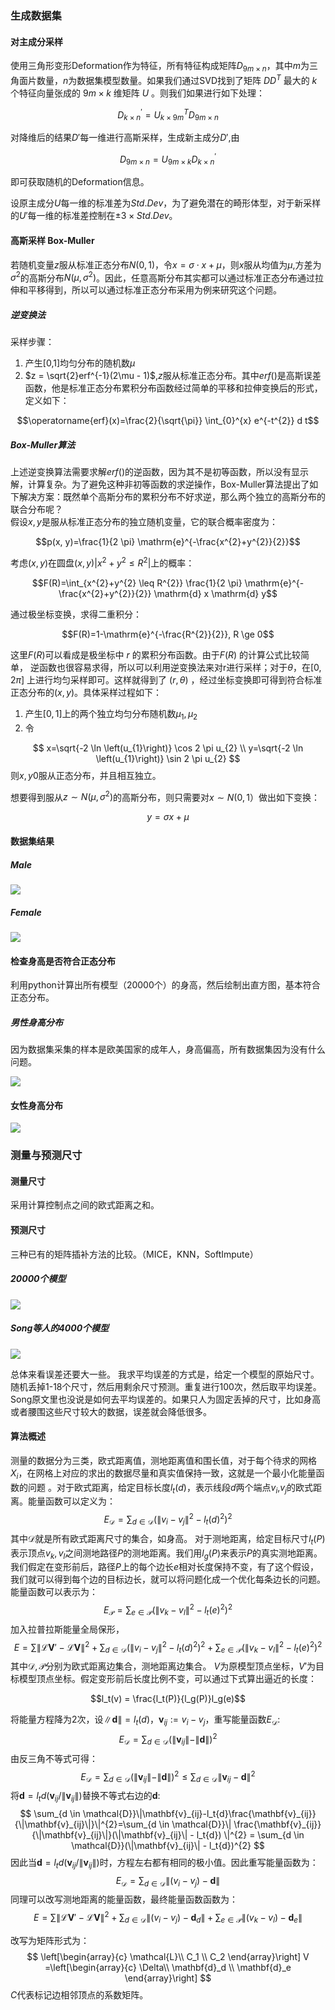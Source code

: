 ### 生成数据集
#### 对主成分采样
使用三角形变形Deformation作为特征，所有特征构成矩阵$D_{9m \times n}$，其中$m$为三角面片数量，$n$为数据集模型数量。如果我们通过SVD找到了矩阵 $DD^T$ 最大的 $k$ 个特征向量张成的 $9m\times k$ 维矩阵 $U$ 。则我们如果进行如下处理：

$$D^{'}_{k\times n}= U^{T}_{k\times 9m}D_{9m \times n}$$

对降维后的结果$D'$每一维进行高斯采样，生成新主成分$D'$,由

$$D_{9m \times n} = U_{9m \times k}D^{'}_{k \times n}$$

即可获取随机的Deformation信息。

设原主成分$U$每一维的标准差为$Std.Dev$，为了避免潜在的畸形体型，对于新采样的$U'$每一维的标准差控制在$\pm 3\times Std.Dev$。
#### 高斯采样 Box-Muller

若随机变量$z$服从标准正态分布$N(0,1)$，令$x = \sigma \cdot x + \mu$，则$x$服从均值为$\mu$,方差为$\sigma^2$的高斯分布$N(\mu, \sigma^2)$。因此，任意高斯分布其实都可以通过标准正态分布通过拉伸和平移得到，所以可以通过标准正态分布采用为例来研究这个问题。

##### 逆变换法  

采样步骤：  
1. 产生[0,1]均匀分布的随机数$\mu$
2. $z = \sqrt{2}erf^{-1}(2\mu - 1)$,$z$服从标准正态分布。其中$erf()$是高斯误差函数，他是标准正态分布累积分布函数经过简单的平移和拉伸变换后的形式，定义如下：

$$\operatorname{erf}(x)=\frac{2}{\sqrt{\pi}} \int_{0}^{x} e^{-t^{2}} d t$$

##### Box-Muller算法
上述逆变换算法需要求解$erf()$的逆函数，因为其不是初等函数，所以没有显示解，计算复杂。为了避免这种非初等函数的求逆操作，Box-Muller算法提出了如下解决方案：既然单个高斯分布的累积分布不好求逆，那么两个独立的高斯分布的联合分布呢？  
假设$x,y$是服从标准正态分布的独立随机变量，它的联合概率密度为：  

$$p(x, y)=\frac{1}{2 \pi} \mathrm{e}^{-\frac{x^{2}+y^{2}}{2}}$$

考虑$(x,y)$在圆盘$(x,y)|x^2+y^2\leq R^2|$上的概率：

$$F(R)=\int_{x^{2}+y^{2} \leq R^{2}} \frac{1}{2 \pi} \mathrm{e}^{-\frac{x^{2}+y^{2}}{2}} \mathrm{d} x \mathrm{d} y$$

通过极坐标变换，求得二重积分：

$$F(R)=1-\mathrm{e}^{-\frac{R^{2}}{2}}, R \ge 0$$

这里$F(R)$可以看成是极坐标中 $r$ 的累积分布函数。由于$F(R)$ 的计算公式比较简单， 逆函数也很容易求得，所以可以利用逆变换法来对r进行采样；对于$\theta$，在$[0,2\pi]$ 上进行均匀采样即可。这样就得到了 $(r,\theta)$ ，经过坐标变换即可得到符合标准正态分布的$(x,y)$。具体采样过程如下：
1. 产生$[0,1]$上的两个独立均匀分布随机数$\mu_1, \mu_2$
2. 令

$$
x=\sqrt{-2 \ln \left(u_{1}\right)} \cos 2 \pi u_{2} \\
y=\sqrt{-2 \ln \left(u_{1}\right)} \sin 2 \pi u_{2}
$$
则$x,y0$服从正态分布，并且相互独立。

想要得到服从$z \sim N(\mu,\sigma^2)$的高斯分布，则只需要对$x \sim N(0,1）$做出如下变换：

$$y = \sigma x + \mu$$


#### 数据集结果
##### Male
![](https://gitee.com/dominic_z/markdown_picbed/raw/master/img/dertcfvyghjbksafdaf.jpg)

##### Female
![](https://gitee.com/dominic_z/markdown_picbed/raw/master/img/女性数据集.jpg)

#### 检查身高是否符合正态分布

利用python计算出所有模型（20000个）的身高，然后绘制出直方图，基本符合正态分布。
##### 男性身高分布  
因为数据集采集的样本是欧美国家的成年人，身高偏高，所有数据集因为没有什么问题。

<head>  

![](https://gitee.com/dominic_z/markdown_picbed/raw/master/img/身高正态分布直方图.png)

#### 女性身高分布
![](https://gitee.com/dominic_z/markdown_picbed/raw/master/img/女性身高分布图.png)

### 测量与预测尺寸
#### 测量尺寸
采用计算控制点之间的欧式距离之和。

#### 预测尺寸

三种已有的矩阵插补方法的比较。（MICE，KNN，SoftImpute）

##### 20000个模型

![](https://gitee.com//dominic_z/markdown_picbed/raw/master/img/predict.png)

##### Song等人的4000个模型

![](https://gitee.com//dominic_z/markdown_picbed/raw/master/img/20200527164745.png)

总体来看误差还要大一些。
我求平均误差的方式是，给定一个模型的原始尺寸。随机丢掉1-18个尺寸，然后用剩余尺寸预测。重复进行100次，然后取平均误差。Song原文里也没说是如何去平均误差的。如果只人为固定丢掉的尺寸，比如身高或者腰围这些尺寸较大的数据，误差就会降低很多。

#### 算法概述
测量的数据分为三类，欧式距离值，测地距离值和围长值，对于每个待求的网格$X_i$，在网格上对应的求出的数据尽量和真实值保持一致，这就是一个最小化能量函数的问题 。对于欧式距离，给定目标长度$l_t(d)$，表示线段$d$两个端点$v_i$,$v_j$的欧式距离。能量函数可以定义为：
$$
E_{\mathcal{D}} = \sum_{d \in \mathcal{D}}\left(\|v_i - v_j \|^{2}-l_{t}(d)^{2}\right)^{2}
$$其中$\mathcal{D}$就是所有欧式距离尺寸的集合，如身高。
对于测地距离，给定目标尺寸$l_t(P)$表示顶点$v_k,v_l$之间测地路径$P$的测地距离。我们用$l_g(P)$来表示$P$的真实测地距离。我们假定在变形前后，路径$P$上的每个边长$e$相对长度保持不变，有了这个假设，我们就可以得到每个边的目标边长，就可以将问题化成一个优化每条边长的问题。能量函数可以表示为：
$$
E_{\mathcal{P}} = \sum_{e \in \mathcal{P}}\left(\|v_k - v_l \|^{2}-l_{t}(e)^{2}\right)^{2}
$$
加入拉普拉斯能量全局保形，
$$
E =  \sum\left\|\mathcal{L}\mathbf{V}' -  \mathcal{L}\mathbf{V} \right\|^{2}+
\sum_{d \in \mathcal{D}}\left(\|v_i - v_j \|^{2}-l_{t}(d)^{2}\right)^{2}
+
 \sum_{e \in \mathcal{P}}\left(\|v_k - v_l \|^{2}-l_{t}(e)^{2}\right)^{2}
$$
其中$\mathcal{D},\mathcal{P}$分别为欧式距离边集合，测地距离边集合。 $V$为原模型顶点坐标，$V'$为目标模型顶点坐标。假定变形前后长度比例不变，可以通过下式算出逼近的长度：

$$l_t(v) = \frac{l_t(P)}{l_g(P)}l_g(e)$$

将能量方程降为2次，设$\|\mathbf{d}\|=l_t(d)$，$\mathbf{v}_{ij}:=v_i - v_j$，重写能量函数$E_{\mathcal{D}}$:
$$
E_{\mathcal{D}} = \sum_{d \in \mathcal{D}}\left(\|\mathbf{v}_{ij}\|-\|\mathbf{d}\|\right)^{2}
$$由反三角不等式可得：
$$
E_{\mathcal{D}} = \sum_{d \in \mathcal{D}}\left(\|\mathbf{v}_{ij}\|-\|\mathbf{d}\|\right)^{2} \leq \sum_{d \in \mathcal{D}}\|\mathbf{v}_{ij}-\mathbf{d}\|^{2}
$$
将$\mathbf{d}=l_t{d}(\mathbf{v}_{ij}/\|\mathbf{v}_{ij}\|)$替换不等式右边的$\mathbf{d}$:
$$
\sum_{d \in \mathcal{D}}\|\mathbf{v}_{ij}-l_t{d}\frac{\mathbf{v}_{ij}}{\|\mathbf{v}_{ij}\|}\|^{2}=\sum_{d \in \mathcal{D}}\|  \frac{\mathbf{v}_{ij}}{\|\mathbf{v}_{ij}\|}(\|\mathbf{v}_{ij}\| - l_t{d})  \|^{2} = \sum_{d \in \mathcal{D}}(\|\mathbf{v}_{ij}\| - l_t{d})^{2}
$$
因此当$\mathbf{d}=l_t{d}(\mathbf{v}_{ij}/\|\mathbf{v}_{ij}\|)$时，方程左右都有相同的极小值。因此重写能量函数为：
$$
E_{\mathcal{D}} = \sum_{d \in \mathcal{D}}\|  (v_{i} - v_{j}) - \mathbf{d}\|
$$
同理可以改写测地距离的能量函数，最终能量函数函数为：
$$
E =  \sum\left\|\mathcal{L}\mathbf{V}' -  \mathcal{L}\mathbf{V} \right\|^{2}+
\sum_{d \in \mathcal{D}}\|  (v_{i} - v_{j}) - \mathbf{d}_d\|
+
\sum_{e \in \mathcal{P}}\|  (v_{k} - v_{l}) - \mathbf{d}_e\|
$$

改写为矩阵形式为：
$$
\left[\begin{array}{c}
\mathcal{L}\\
C_1 \\
C_2
\end{array}\right] V
=\left[\begin{array}{c}
\Delta\\
\mathbf{d}_d \\
\mathbf{d}_e
\end{array}\right]
$$
$C$代表标记边相邻顶点的系数矩阵。















